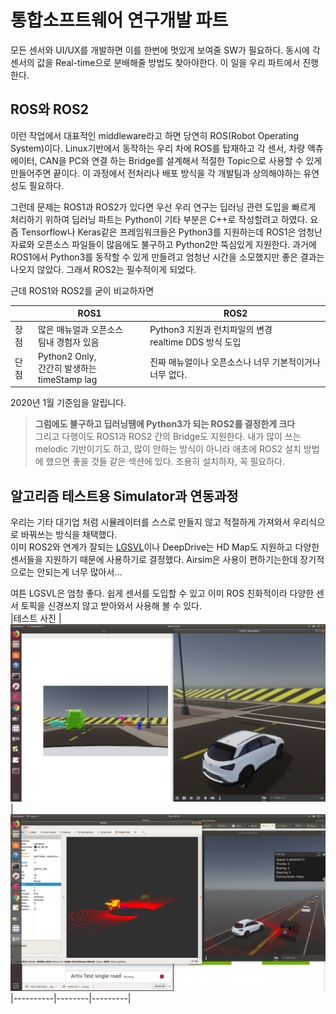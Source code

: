 # 통합소프트웨어 연구개발 파트
모든 센서와 UI/UX를 개발하면 이를 한번에 멋있게 보여줄 SW가 필요하다. 동시에 각 센서의 값을 Real-time으로 분배해줄 방법도 찾아야한다.
이 일을 우리 파트에서 진행한다.

## ROS와 ROS2
이런 작업에서 대표적인 middleware라고 하면 당연히 ROS(Robot Operating System)이다. Linux기반에서 동작하는 우리 차에 ROS를 탑재하고 각 센서, 차량 액츄에이터, CAN을 PC와 연결 
하는 Bridge를 설계해서 적절한 Topic으로 사용할 수 있게 만들어주면 끝이다. 이 과정에서 전처리나 배포 방식을 각 개발팀과 상의해야하는 유연성도 필요하다.

그런데 문제는 ROS1과 ROS2가 있다면 우선 우리 연구는 딥러닝 관련 도입을 빠르게 처리하기 위하여 딥러닝 파트는 Python이 기타 부분은 C++로 작성할려고 하였다.
요즘 Tensorflow나 Keras같은 프레임워크들은 Python3를 지원하는데 ROS1은 엄청난 자료와 오픈소스 파일들이 많음에도 불구하고 Python2만 뚝심있게 지원한다.
과거에 ROS1에서 Python3를 동작할 수 있게 만들려고 엄청난 시간을 소모했지만 좋은 결과는 나오지 않았다. 그래서 ROS2는 필수적이게 되었다.

근데 ROS1와 ROS2를 굳이 비교하자면

||ROS1|ROS2|
|---|----|----|
|장점|많은 매뉴얼과 오픈소스 <br/> 팀내 경험자 있음|Python3 지원과 런치파일의 변경 <br/> realtime DDS 방식 도입|
|단점|Python2 Only, <br/>간간히 발생하는 timeStamp lag|진짜 매뉴얼이나 오픈소스나 너무 기본적이거나 너무 없다.|   

2020년 1월 기준임을 알립니다.

>  __그럼에도 불구하고 딥러닝땜에 Python3가 되는 ROS2를 결정한게 크다__   
그리고 다행이도 ROS1과 ROS2 간의 Bridge도 지원한다. 내가 많이 쓰는 melodic 기반이기도 하고, 많이 안하는 방식이 아니라 애초에 ROS2 설치 방법에 했으면 좋을 것들 같은 섹션에 있다.
조용히 설치하자, 꼭 필요하다.


## 알고리즘 테스트용 Simulator과 연동과정
우리는 기타 대기업 처럼 시뮬레이터를 스스로 만들지 않고 적절하게 가져와서 우리식으로 바꿔쓰는 방식을 채택했다.   
이미 ROS2와 연계가 잘되는 [LGSVL](https://github.com/lgsvl/simulator)이나 DeepDrive는 HD Map도 지원하고 다양한 센서들을 지원하기 때문에 사용하기로 결정했다.
Airsim은 사용이 편하기는한데 장기적으로는 안되는게 너무 많아서...    

여튼 LGSVL은 엄청 좋다. 쉽게 센서를 도입할 수 있고 이미 ROS 친화적이라 다양한 센서 토픽을 신경쓰지 않고 받아와서 사용해 볼 수 있다.   
|테스트 사진 |![maskrcnn](./media/maskrcnn1.png)|![lidar](./media/lidar.png)   
|----------|--------|---------|
